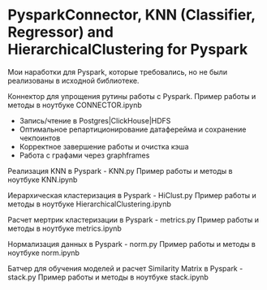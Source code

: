 # PysparkConnector, KNN (Classifier, Regressor) and HierarchicalClustering for Pyspark

Мои наработки для Pyspark, которые требовались, но не были реализованы в исходной библиотеке.

Коннектор для упрощения рутины работы с Pyspark.
Пример работы и методы в ноутбуке CONNECTOR.ipynb
- Запись/чтение в Postgres|ClickHouse|HDFS
- Оптимальное репартиционирование датаферейма и сохранение чекпоинтов
- Корректное завершение работы и очистка кэша
- Работа с графами через graphframes


Реализация KNN в Pyspark - KNN.py
Пример работы и методы в ноутбуке KNN.ipynb

Иерархическая кластеризация в Pyspark - HiClust.py
Пример работы и методы в ноутбуке HierarchicalClustering.ipynb

Расчет мертрик кластеризации в Pyspark - metrics.py
Пример работы и методы в ноутбуке metrics.ipynb

Нормализация данных в Pyspark - norm.py
Пример работы и методы в ноутбуке norm.ipynb

Батчер для обучения моделей и расчет Similarity Matrix в Pyspark - stack.py
Пример работы и методы в ноутбуке stack.ipynb